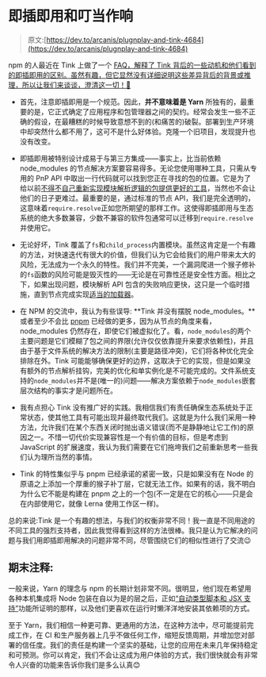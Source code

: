 # 即插即用和叮当作响

> 原文:[https://dev.to/arcanis/plugnplay-and-tink-4684](https://dev.to/arcanis/plugnplay-and-tink-4684)

npm 的人最近在 Tink 上做了一个 [FAQ，解释了 Tink 背后的一些动机和他们看到的即插即用的区别。虽然有趣，但它显然没有详细说明这些差异背后的背景或推理，所以让我们来谈谈，澄清这一切！🔬](https://npm.community/t/tink-faq-what-is-this-thing-even/3191)

*   首先，注意即插即用是一个规范。因此，**并不意味着是 Yarn** 所独有的，最重要的是，它正式确定了应用程序和包管理器之间的契约。经常会发生一些不正确的假设，在最糟糕的时候导致意想不到的(和痛苦的)破裂。部署到生产环境中却突然什么都不用了，这可不是什么好体验。克隆一个旧项目，发现提升也没有改变。

*   即插即用被特别设计成易于与第三方集成——事实上，比当前依赖 node_modules 的节点解决方案要容易得多。无论您使用哪种工具，只需从专用的 PnP API 中取出一行代码就可以找到您正在寻找的包的位置。它是为了给以前[不得不自己重新实现模块解析逻辑的包提供更好的工具](https://yarnpkg.com/en/packages?q=require%20resolve&p=1)，当然也不会让他们的日子更难过。最重要的是，通过标准的节点 API，我们是完全透明的，这意味着`require.resolve`正如您所期望的那样工作。这使得即插即用与生态系统的绝大多数兼容，少数不兼容的软件包通常可以迁移到`require.resolve`并使用它。

*   无论好坏，Tink 覆盖了`fs`和`child_process`内置模块。虽然这肯定是一个有趣的方法，对快速迭代有很大的价值，但我们认为它会给我们的用户带来太大的风险，无法成为一个永久的特性。我们并不完美，一个漏洞爬进一个猴子修补的`fs`函数的风险可能是毁灭性的——无论是在可靠性还是安全性方面。相比之下，如果出现问题，模块解析 API 包含的失败响应更快，这只是一个临时措施，直到节点完成实现[适当的加载器](https://github.com/nodejs/modules/issues/82)。

*   在 NPM 的交流中，我认为有些误导: **Tink 并没有摆脱 node_modules。**或者至少不会比 [pnpm](https://pnpm.js.org/) 已经做的更多，因为从节点的角度来看，node_modules 仍然存在，即使它们被虚拟化了。看，`node_modules`的两个主要问题是它们模糊了包之间的界限(允许仅仅依靠提升来要求依赖性)，并且由于基于文件系统的解决方法的限制(主要是路径冲突)，它们将各种优化完全排除在外。Tink 可能能够确保更好的边界，这取决于它的实现，但是如果没有额外的节点解析挂钩，完美的优化和单实例化是不可能完成的。文件系统支持的`node_modules`并不是(唯一的)问题——解决方案依赖于`node_modules`嵌套层次结构的事实才是问题所在。

*   我有点担心 Tink 没有推广好的实践。我相信我们有责任确保生态系统处于正常状态，使其他工具有可能出现并最终取代我们。这就是为什么我们采用一种方法，允许我们在某个东西关闭时抛出语义错误(而不是静静地让它工作)的原因之一。不惜一切代价实现兼容性是一个有价值的目标，但是考虑到 JavaScript 的扩展速度，我认为我们需要在它们拖垮我们之前重新思考一些我们认为理所当然的事情。

*   Tink 的特性集似乎与 pnpm 已经承诺的紧密一致，只是如果没有在 Node 的原语之上添加一个厚重的猴子补丁层，它就无法工作。如果有的话，我不明白为什么它不能是构建在 pnpm 之上的一个包(不一定是在它的核心——只是会在内部使用它，就像 Lerna 使用工作区一样)。

总的来说:Tink 是一个有趣的想法，与我们的权衡非常不同！我一直是不同用途的不同工具的强烈支持者，因此我觉得看到这样的方法很棒。我只是认为它解决的问题与我们用即插即用解决的问题非常不同，尽管围绕它们的相似性进行了交流😉

## 期末注释:

一般来说，Yarn 的理念与 npm 的长期计划非常不同。很明显，他们现在希望用各种本机集成将 Node 包装在自以为是的层之后，正如[“自动类型脚本和 JSX 支持”](https://twitter.com/maybekatz/status/1059645898190286850)功能所证明的那样，以及他们更喜欢在运行时懒洋洋地安装其依赖项的方式。

至于 Yarn，我们相信一种更可靠、更通用的方法，在这种方法中，尽可能提前完成工作，在 CI 和生产服务器上几乎不做任何工作，缩短反馈周期，并增加您对部署的信任度。我们的责任是构建一个坚实的基础，让您的应用在未来几年保持稳定和可预测。你可以肯定，我们不会让这成为用户体验的方式，我们很快就会有非常令人兴奋的功能来告诉你我们是多么认真😊